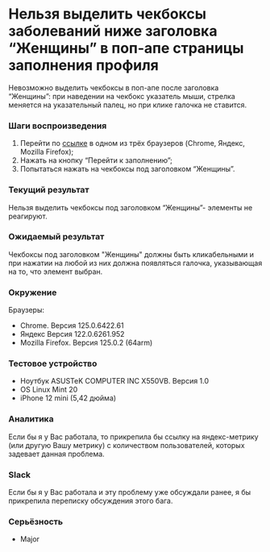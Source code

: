 
# Нельзя выделить чекбоксы заболеваний ниже заголовка “Женщины” в поп-апе страницы заполнения профиля

Невозможно выделить чекбоксы в поп-апе после заголовка “Женщины”: при наведении на чекбокс указатель мыши, стрелка меняется на указательный палец, но при клике галочка не ставится.

### Шаги воспроизведения

1. Перейти по [ссылке](http://landing.hh-demo.np-internal.ru/) в одном из трёх браузеров (Chrome, Яндекс, Mozilla Firefox);
2. Нажать на кнопку “Перейти к заполнению”;
3. Попытаться нажать на чекбоксы под заголовком “Женщины”.

### Текущий результат

Нельзя выделить чекбоксы под заголовком “Женщины”- элементы не реагируют.

### Ожидаемый результат

Чекбоксы под заголовком "Женщины" должны быть кликабельными и при нажатии на любой из них должна появляться галочка, указывающая на то, что элемент выбран.

### Окружение

Браузеры:

- Chrome. Версия 125.0.6422.61
- Яндекс Версия 122.0.6261.952
- Mozilla Firefox. Версия 125.0.2 (64arm)

### Тестовое устройство

- Ноутбук ASUSTeK COMPUTER INC X550VB. Версия 1.0
- OS Linux Mint 20
- iPhone 12 mini (5,42 дюйма)

### Аналитика

Если бы я у Вас работала, то прикрепила бы ссылку на яндекс-метрику (или другую Вашу метрику) с количеством пользователей, которых задевает данная проблема.

### Slack

Если бы я у Вас работала и эту проблему уже обсуждали ранее, я бы прикрепила переписку обсуждения этого бага.


### Серьёзность

- Major
